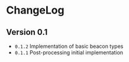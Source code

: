 # ChangeLog

## Version 0.1

- ``0.1.2`` Implementation of basic beacon types
- ``0.1.1`` Post-processing initial implementation